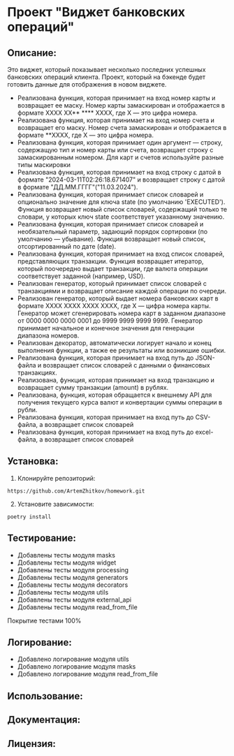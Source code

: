 # Проект "Виджет банковских операций"

## Описание:

Это виджет, который показывает несколько последних успешных банковских операций клиента.  Проект, 
который на бэкенде будет готовить данные для отображения в новом виджете.

* Реализована функция, которая принимает на вход номер карты и возвращает ее маску.
    Номер карты замаскирован и отображается в формате
    XXXX XX** **** XXXX, где X — это цифра номера.
* Реализована функция, которая принимает на вход номер счета и возвращает его маску.
    Номер счета замаскирован и отображается в формате **XXXX,
     где X — это цифра номера.
* Реализована функция, которая принимает один аргумент — строку, содержащую тип и номер карты или счета,
    возвращает строку с замаскированным номером.
    Для карт и счетов используйте разные типы маскировки
* Реализована функция, которая принимает на вход строку с датой в формате 
    "2024-03-11T02:26:18.671407" и возвращает строку с датой в формате "ДД.ММ.ГГГГ"("11.03.2024").
* Реализована функция, которая принимает список словарей
    и опционально значение для ключа state (по умолчанию 'EXECUTED').
    Функция возвращает новый список словарей, содержащий только те словари,
    у которых ключ state соответствует указанному значению.
* Реализована функция, которая принимает список словарей и необязательный параметр,
    задающий порядок сортировки (по умолчанию — убывание).
    Функция возвращает новый список, отсортированный по дате (date).
* Реализована функция, которая принимает на вход список словарей, представляющих транзакции.
        Функция возвращает итератор, который поочередно выдает транзакции,
        где валюта операции соответствует заданной (например, USD).
* Реализован генератор, который принимает список словарей с транзакциями 
 и возвращает описание каждой операции по очереди.
* Реализован генератор, который выдает номера банковских карт в формате XXXX XXXX XXXX XXXX, где X — цифра номера карты.
    Генератор может сгенерировать номера карт в заданном диапазоне от 0000 0000 0000 0001 до 9999 9999 9999 9999.
    Генератор принимает начальное и конечное значения для генерации диапазона номеров.
* Реализован декоратор, автоматически логирует начало и конец выполнения функции,
    а также ее результаты или возникшие ошибки.
* Реализована функция, которая принимает на вход путь до JSON-файла
    и возвращает список словарей с данными о финансовых транзакциях.
* Реализована, функция, которая принимает на вход транзакцию и возвращает сумму транзакции (amount) в рублях.
* Реализована, функция, которая обращается к внешнему API для получения текущего курса валют
    и конвертации суммы операции в рубли.
* Реализована функция, которая принимает на вход путь до CSV-файла, а возвращает список словарей
* Реализована функция, которая принимает на вход путь до excel-файла, а возвращает список словарей
## Установка:

1. Клонируйте репозиторий:
```
https://github.com/ArtemZhitkov/homework.git
```

2. Установите зависимости:
```
poetry install
```
## Тестирование:
* Добавлены тесты модуля masks 
* Добавлены тесты модуля widget
* Добавлены тесты модуля processing
* Добавлены тесты модуля generators
* Добавлены тесты модуля decorators
* Добавлены тесты модуля utils
* Добавлены тесты модуля external_api
* Добавлены тесты модуля read_from_file

Покрытие тестами 100%

## Логирование:
* Добавлено логирование модуля utils
* Добавлено логирование модуля masks
* Добавлено логирование модуля read_from_file

## Использование:



## Документация:


## Лицензия:

